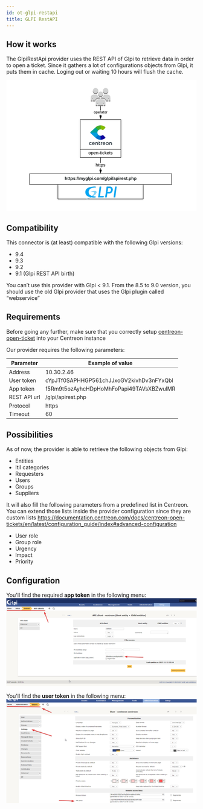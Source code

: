 ```yaml
---
id: ot-glpi-restapi
title: GLPI RestAPI
---
```


## How it works

The GlpiRestApi provider uses the REST API of Glpi to retrieve data in order to
open a ticket. Since it gathers a lot of configurations objects from Glpi, it
puts them in cache. Loging out or waiting 10 hours will flush the cache.

![architecture](../../assets/integrations/open-tickets/ot-glpi-rest-api-architecture.png)

## Compatibility

This connector is (at least) compatible with the following Glpi versions:

  - 9.4
  - 9.3
  - 9.2
  - 9.1 (Glpi REST API birth)

You can’t use this provider with Glpi < 9.1. From the 8.5 to 9.0 version, you
should use the old Glpi provider that uses the Glpi plugin called “webservice”

## Requirements

Before going any further, make sure that you correctly setup
[centreon-open-ticket](https://documentation.centreon.com/docs/centreon-open-tickets/en/latest/installation/index)
into your Centreon instance

Our provider requires the following parameters:

| Parameter    | Example of value                         |
| ------------ | ---------------------------------------- |
| Address      | 10.30.2.46                               |
| User token   | cYpJTf0SAPHHGP561chJJxoGV2kivhDv3nFYxQbl |
| App token    | f5Rm9t5ozAyhcHDpHoMhFoPapi49TAVsXBZwulMR |
| REST API url | /glpi/apirest.php                        |
| Protocol     | https                                    |
| Timeout      | 60                                       |

## Possibilities

As of now, the provider is able to retrieve the following objects from Glpi:

  - Entities
  - Itil categories
  - Requesters
  - Users
  - Groups
  - Suppliers

It will also fill the following parameters from a predefined list in Centreon.
You can extend those lists inside the provider configuration since they are
custom lists
<https://documentation.centreon.com/docs/centreon-open-tickets/en/latest/configuration_guide/index#advanced-configuration>

  - User role
  - Group role
  - Urgency
  - Impact
  - Priority

## Configuration

You'll find the required **app token** in the following menu:
![app\_token](../../assets/integrations/open-tickets/ot-glpi-rest-api-app-token.png)

You'll find the **user token** in the following menu:
![user\_token](../../assets/integrations/open-tickets/ot-glpi-rest-api-user-token.png)
